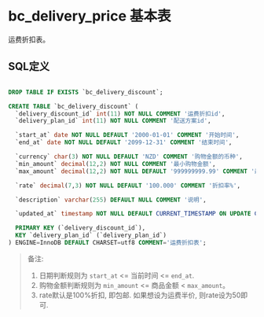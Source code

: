 # bc_delivery_price 基本表

运费折扣表。

## SQL定义

```sql

DROP TABLE IF EXISTS `bc_delivery_discount`;

CREATE TABLE `bc_delivery_discount` (
  `delivery_discount_id` int(11) NOT NULL COMMENT '运费折扣id',
  `delivery_plan_id` int(11) NOT NULL COMMENT '配送方案id',

  `start_at` date NOT NULL DEFAULT '2000-01-01' COMMENT '开始时间',
  `end_at` date NOT NULL DEFAULT '2099-12-31' COMMENT '结束时间',

  `currency` char(3) NOT NULL DEFAULT 'NZD' COMMENT '购物金额的币种',
  `min_amount` decimal(12,2) NOT NULL COMMENT '最小购物金额',
  `max_amount` decimal(12,2) NOT NULL DEFAULT '999999999.99' COMMENT '最大购物金额',

  `rate` decimal(7,3) NOT NULL DEFAULT '100.000' COMMENT '折扣率%',

  `description` varchar(255) DEFAULT NULL COMMENT '说明',

  `updated_at` timestamp NOT NULL DEFAULT CURRENT_TIMESTAMP ON UPDATE CURRENT_TIMESTAMP COMMENT '更新时间',

  PRIMARY KEY (`delivery_discount_id`),
  KEY `delivery_plan_id` (`delivery_plan_id`)
) ENGINE=InnoDB DEFAULT CHARSET=utf8 COMMENT='运费折扣表';

```

> 备注:
> 1. 日期判断规则为 `start_at` <= 当前时间 <= `end_at`.
> 2. 购物金额判断规则为 `min_amount` <= 商品金额 < `max_amount`。
> 3. rate默认是100%折扣, 即包邮. 如果想设为运费半价, 则rate设为50即可.
